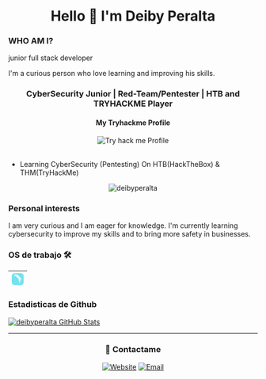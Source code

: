 
<div align="center">
  <h1> Hello 👋 I'm Deiby Peralta </h1>
</div>

### WHO AM I?

junior full stack developer  

  I'm a curious person who love learning and improving his skills. 

<div align ="center">
<h3> CyberSecurity Junior | Red-Team/Pentester | HTB and TRYHACKME Player </h3> 
      <h4>My Tryhackme Profile</h4>
  <a title="Try hack me Profile">
<img src="https://tryhackme-badges.s3.amazonaws.com/blanco404.png?3" alt="Try hack me Profile"></a>
  
</div>

</br>

- Learning CyberSecurity (Pentesting) On HTB(HackTheBox) & THM(TryHackMe)

<div align="center">
<img src="https://komarev.com/ghpvc/?username=deibyperalta" alt="deibyperalta" />
</div>

### Personal interests
I am very curious and I am eager for knowledge.
I'm currently learning cybersecurity to improve my skills and to bring more safety in businesses.
 
### OS de trabajo 🛠️

| [<img src="https://github.com/DeibyPeralta/deibyperalta/blob/master/parrot.png" alt="parrot" width="24">](https://www.parrotsec.org/) |
|---|

### Estadisticas de Github

[![deibyperalta GitHub Stats](https://github-readme-stats.vercel.app/api?username=deibyperalta&show_icons=true&title_color=fff&icon_color=79ff97&text_color=9f9f9f&bg_color=151515)](https://github.com/deibyperalta)

<hr>

<h3 align="center"> 🤝 Contactame </h3>

<p align="center">
<a href="https://deibyperalta.github.io" target="_blank"><img alt="Website" src="https://img.shields.io/badge/Website-deibyperalta.github.io-blue?style=flat&logo=google-chrome"></a>
<a href="mailto:deibyperalta@gmail.com"><img alt="Email" src="https://img.shields.io/badge/Email-deibyperalta@gmail.com-blue?style=flat&logo=gmail"></a>
</p>
